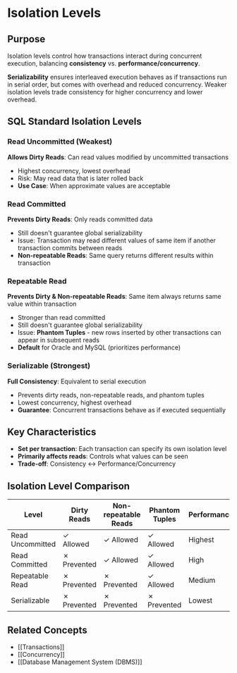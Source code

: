 # Isolation Levels

## Purpose

Isolation levels control how transactions interact during concurrent execution, balancing **consistency** vs. **performance/concurrency**.

**Serializability** ensures interleaved execution behaves as if transactions run in serial order, but comes with overhead and reduced concurrency. Weaker isolation levels trade consistency for higher concurrency and lower overhead.

## SQL Standard Isolation Levels

### **Read Uncommitted** (Weakest)

**Allows Dirty Reads**: Can read values modified by uncommitted transactions
- Highest concurrency, lowest overhead
- Risk: May read data that is later rolled back
- **Use Case**: When approximate values are acceptable

### **Read Committed**

**Prevents Dirty Reads**: Only reads committed data
- Still doesn't guarantee global serializability
- Issue: Transaction may read different values of same item if another transaction commits between reads
- **Non-repeatable Reads**: Same query returns different results within transaction

### **Repeatable Read**

**Prevents Dirty & Non-repeatable Reads**: Same item always returns same value within transaction
- Stronger than read committed
- Still doesn't guarantee global serializability
- Issue: **Phantom Tuples** - new rows inserted by other transactions can appear in subsequent reads
- **Default** for Oracle and MySQL (prioritizes performance)

### **Serializable** (Strongest)

**Full Consistency**: Equivalent to serial execution
- Prevents dirty reads, non-repeatable reads, and phantom tuples
- Lowest concurrency, highest overhead
- **Guarantee**: Concurrent transactions behave as if executed sequentially

## Key Characteristics

- **Set per transaction**: Each transaction can specify its own isolation level
- **Primarily affects reads**: Controls what values can be seen
- **Trade-off**: Consistency ↔ Performance/Concurrency

## Isolation Level Comparison

| Level | Dirty Reads | Non-repeatable Reads | Phantom Tuples | Performance |
|-------|-------------|----------------------|----------------|-------------|
| Read Uncommitted | ✓ Allowed | ✓ Allowed | ✓ Allowed | Highest |
| Read Committed | ✗ Prevented | ✓ Allowed | ✓ Allowed | High |
| Repeatable Read | ✗ Prevented | ✗ Prevented | ✓ Allowed | Medium |
| Serializable | ✗ Prevented | ✗ Prevented | ✗ Prevented | Lowest |

## Related Concepts

- [[Transactions]]
- [[Concurrency]]
- [[Database Management System (DBMS)]]

